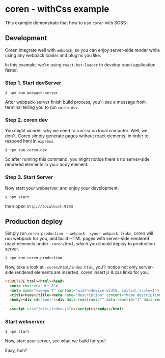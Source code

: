 # coren - withCss example
This example demonstrate that how to use `coren` with SCSS

## Development
Coren integrate well with `webpack`, so you can enjoy server-side render while using any webpack loader and plugins you like.

In this example, we're using `react-hot-loader` to develop react application faster.

### Step 1. Start devServer
```
$ npm run webpack-server
```

After webpack-server finish build process, you'll see a message from terminal telling you to run `coren dev`

### Step 2. coren dev
You might wonder why we need to run ssr on local computer. Well, we don't. Coren simply generate pages without react elements, in order to respond html in `express`.

```
$ npm run coren-dev
```

So after running this command, you might notice there's no server-side rendered elements in your body element.

### Step 3. Start Server
Now start your webserver, and enjoy your development.

```
$ npm start
```

then open `http://localhost:9393`

## Production deploy
Simply run `coren production --webpack  <your webpack link>`, coren will run webpack for you, and build HTML pages with server-side rendered react elements under `.coren/html`, which you should deploy to production server.

```
$ npm run coren-production
```

Now, take a look at `.coren/html/index.html`, you'll notice not only server-side rendered elements are inserted, coren insert js & css links for you.

``` html
<!DOCTYPE html><html><head>
  <meta charset="utf-8">
  <meta name="viewport" content="width=device-width, initial-scale=1">
  <title>home</title><meta name="description" content="home description!!!!!"><link rel="stylesheet" href="/dist/css/index.css"></head>
  <body><div id="root"><div data-reactroot="" data-reactid="1" data-react-checksum="-2123287344"><h1 class="red" data-reactid="2">Click the button!!!</h1><button class="hi" data-reactid="3">index file!</button></div></div>
  
  <script src="/dist/index.js"></script></body></html>
```

### Start webserver
```
$ npm start
```
Now, start your server, see what we build for you!

Easy, huh?

